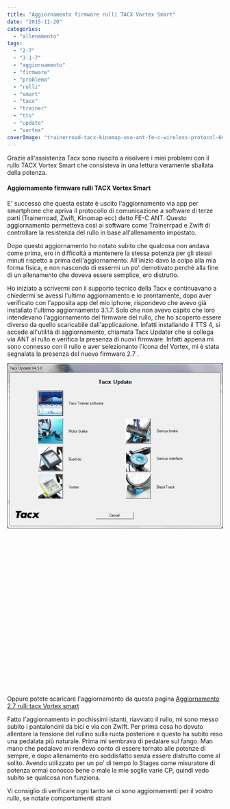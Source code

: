 ```yaml
---
title: "Aggiornamento firmware rulli TACX Vortex Smart"
date: "2015-11-20"
categories: 
  - "allenamento"
tags: 
  - "2-7"
  - "3-1-7"
  - "aggiornamento"
  - "firmware"
  - "problema"
  - "rulli"
  - "smart"
  - "tacx"
  - "trainer"
  - "tts"
  - "update"
  - "vortex"
coverImage: "trainerroad-tacx-kinomap-use-ant-fe-c-wireless-protocol-600x350.jpg"
---
```


Grazie all'assistenza Tacx sono riuscito a risolvere i miei problemi con il rullo TACX Vortex Smart che consisteva in una lettura veramente sballata della potenza.

#### Aggiornamento firmware rulli TACX Vortex Smart

E' successo che questa estate è uscito l'aggiornamento via app per smartphone che apriva il protocollo di comunicazione a software di terze parti (Trainerroad, Zwift, Kinomap ecc) detto FE-C ANT. Questo aggiornamento permetteva così ai software come Trainerrpad e Zwift di controllare la resistenza del rullo in base all'allenamento impostato.

Dopo questo aggiornamento ho notato subito che qualcosa non andava come prima, ero in difficoltà a mantenere la stessa potenza per gli stessi minuti rispetto a prima dell'aggiornamento. All'inizio davo la colpa alla mia forma fisica, e non nascondo di essermi un po' demotivato perchè alla fine di un allenamento che doveva essere semplice, ero distrutto.

Ho iniziato a scrivermi con il supporto tecnico della Tacx e continuavano a chiedermi se avessi l'ultimo aggiornamento e io prontamente, dopo aver verificato con l'apposita app del mio iphone, rispondevo che avevo già installato l'ultimo aggiornamento 3.1.7. Solo che non avevo capito che loro intendevano l'aggiornamento del firmware del rullo, che ho scoperto essere diverso da quello scaricabile dall'applicazione. Infatti installando il TTS 4, si accede all'utilità di aggiornamento, chiamata Tacx Updater che si collega via ANT al rullo e verifica la presenza di nuovi firmware. Infatti appena mi sono connesso con il rullo e aver selezionanto l'icona del Vortex, mi è stata segnalata la presenza del nuovo firmware 2.7 .

[![tacx update](images/tacx-update-590x451.jpg)](http://alexdelli.it/wp-content/uploads/2015/11/tacx-update.jpg)

 

 

 

 

 

 

 

 

 

 

 

 

Oppure potete scaricare l'aggiornamento da questa pagina [Aggiornamento 2.7 rulli tacx Vortex smart](http://patches.tacxdata.com/firmware/vortex-bmm)

Fatto l'aggiornamento in pochissimi istanti, riavviato il rullo, mi sono messo subito i pantaloncini da bici e via con Zwift. Per prima cosa ho dovuto allentare la tensione del rullino sulla ruota posteriore e questo ha subito reso una pedalata più naturale. Prima mi sembrava di pedalare sul fango. Man mano che pedalavo mi rendevo conto di essere tornato alle potenze di sempre, e dopo allenamento ero soddisfatto senza essere distrutto come al solito. Avendo utilizzato per un po' di tempo lo Stages come misuratore di potenza ormai conosco bene o male le mie soglie varie CP, quindi vedo subito se qualcosa non funziona.

Vi consiglio di verificare ogni tanto se ci sono aggiornamenti per il vostro rullo, se notate comportamenti strani
